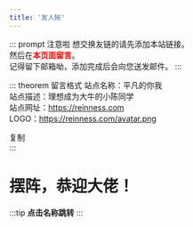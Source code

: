 ```yaml
---
title: '友人帐'
---
```



::: prompt  注意啦
想交换友链的请先添加本站链接。<br>
然后在<span style="color:red;font-weight:bold">本页面留言</span>。<br>
记得留下邮箱呦，添加完成后会向您送发邮件。
:::

::: theorem  留言格式
站点名称：平凡的你我 <br>
站点描述：理想成为大牛的小陈同学 <br>
站点网址：https://reinness.com <br>
LOGO：https://reinness.com/avatar.png<br>
<div id="copy" class="el-button is-round el-button--primary ">复制</div>

<input id="copy_content" type="text" value=""  style="position: absolute;top: 0;left: 0;opacity: 0;z-index: -10;"/>
:::

# 摆阵，恭迎大佬！

:::tip
**点击名称跳转**
:::

<script>
import { Message } from 'element-ui';
import 'element-ui/lib/theme-chalk/index.css';
export default {
  mounted() {
    var copy=document.getElementById('copy');
    var cont=`站点名称："平凡的你我"  站点描述："理想成为大牛的小陈同学"   站点网址："https://reinness.com"   LOGO："https://reinness.com/avatar.png" `
    var this_=this
    copy.onclick=function(){
        var inputElement =  document.getElementById("copy_content");  //获取要赋值的input的元素
        inputElement.value = cont;  //给input框赋值   
        inputElement.select();//选中input框的内容
        document.execCommand("Copy");// 执行浏览器复制命令
        Message({
          message: '复制成功!',
          type: 'success',
          offset: 70
        })
    }
  }
};
</script>
<theme-example></theme-example>